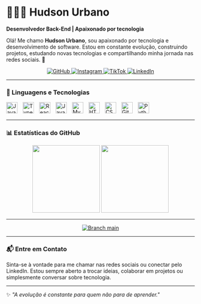 # 👨🏾‍💻 Hudson Urbano

**Desenvolvedor Back-End | Apaixonado por tecnologia**

Olá! Me chamo **Hudson Urbano**, sou apaixonado por tecnologia e desenvolvimento de software. Estou em constante evolução, construindo projetos, estudando novas tecnologias e compartilhando minha jornada nas redes sociais. 🚀

<p align="center">
  <a href="https://github.com/Hudson-Urbano/Hudson-Urbano">
    <img 
      alt="GitHub" 
      src="https://img.shields.io/badge/GitHub-Hudson--Urbano-181717?style=for-the-badge&logo=github&logoColor=white" 
    />
  </a>
  <a href="https://www.instagram.com/0hudson_dev?igsh=OGVsNWh4OHpoNnlv&utm_source=qr">
    <img 
      alt="Instagram" 
      src="https://img.shields.io/badge/Instagram-0hudson__dev-E4405F?style=for-the-badge&logo=instagram&logoColor=white" 
    />
  </a>
  <a href="https://www.tiktok.com/@hudson_dev?_t=ZM-8wDDnNijKEQ&_r=1">
    <img 
      alt="TikTok" 
      src="https://img.shields.io/badge/TikTok-hudson__dev-000000?style=for-the-badge&logo=tiktok&logoColor=white" 
    />
  </a>
  <a href="https://www.linkedin.com/in/hudsonurbano">
    <img 
      alt="LinkedIn" 
      src="https://img.shields.io/badge/LinkedIn-hudsonurbano-0A66C2?style=for-the-badge&logo=linkedin&logoColor=white" 
    />
  </a>
</p>

---

### 🤖 Linguagens e Tecnologias

<p align="left">
  <img 
    alt="JavaScript" 
    title="JavaScript" 
    width="30px" 
    src="https://cdn.jsdelivr.net/gh/devicons/devicon/icons/javascript/javascript-original.svg" 
    style="padding-right: 10px;"
  />
  <img 
    alt="TypeScript" 
    title="TypeScript" 
    width="30px" 
    src="https://cdn.jsdelivr.net/gh/devicons/devicon/icons/typescript/typescript-original.svg" 
    style="padding-right: 10px;"
  />
  <img 
    alt="React" 
    title="React" 
    width="30px" 
    src="https://cdn.jsdelivr.net/gh/devicons/devicon/icons/react/react-original.svg" 
    style="padding-right: 10px;"
  />
  <img 
    alt="Java" 
    title="Java" 
    width="30px" 
    src="https://cdn.jsdelivr.net/gh/devicons/devicon/icons/java/java-original.svg" 
    style="padding-right: 10px;"
  />
  <img 
    alt="MySQL" 
    title="MySQL" 
    width="30px" 
    src="https://cdn.jsdelivr.net/gh/devicons/devicon/icons/mysql/mysql-original.svg" 
    style="padding-right: 10px;"
  />
  <img 
    alt="HTML5" 
    title="HTML5" 
    width="30px" 
    src="https://cdn.jsdelivr.net/gh/devicons/devicon/icons/html5/html5-original.svg" 
    style="padding-right: 10px;"
  />
  <img 
    alt="CSS3" 
    title="CSS3" 
    width="30px" 
    src="https://cdn.jsdelivr.net/gh/devicons/devicon/icons/css3/css3-original.svg" 
    style="padding-right: 10px;"
  />
  <img 
    alt="Git" 
    title="Git" 
    width="30px" 
    src="https://cdn.jsdelivr.net/gh/devicons/devicon/icons/git/git-original.svg" 
    style="padding-right: 10px;"
  />
  <img 
    alt="Python" 
    title="Python" 
    width="30px" 
    src="https://cdn.jsdelivr.net/gh/devicons/devicon/icons/python/python-original.svg" 
  />
</p>

---

### 📊 Estatísticas do GitHub

<p align="center">
  <img height="180em" src="https://github-readme-stats.vercel.app/api?username=Hudson-Urbano&show_icons=true&theme=radical&count_private=true&hide=prs" />
  <img height="180em" src="https://github-readme-stats.vercel.app/api/top-langs/?username=Hudson-Urbano&layout=compact&theme=radical" />
</p>

---

<p align="center">
  <a href="https://github.com/Hudson-Urbano/Hudson-Urbano/tree/main">
    <img src="https://img.shields.io/badge/branch-main-blue" alt="Branch main" />
  </a>
</p>

---

### 📬 Entre em Contato

Sinta-se à vontade para me chamar nas redes sociais ou conectar pelo LinkedIn. Estou sempre aberto a trocar ideias, colaborar em projetos ou simplesmente conversar sobre tecnologia.

---

✨ _"A evolução é constante para quem não para de aprender."_  
